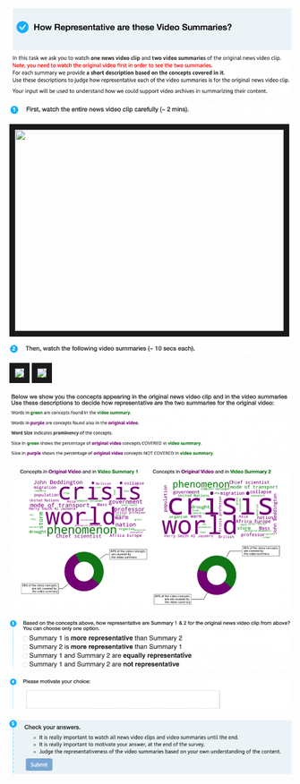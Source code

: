 [![alt text](https://github.com/oana-inel/FAIRView-VideoSummaryExplanations/raw/master/user_study2/img/screenshot1.png)](#)

[![alt text](https://github.com/oana-inel/FAIRView-VideoSummaryExplanations/raw/master/user_study2/img/screenshot2.png)](#)

<a href="http://www.youtube.com/watch?feature=player_embedded&v=5cUj7Ta_J_A" target="_blank">
  <img src="http://img.youtube.com/vi/5cUj7Ta_J_A/0.jpg" target="_blank" width="480" height="360" border="10" />
</a>


[![alt text](https://github.com/oana-inel/FAIRView-VideoSummaryExplanations/raw/master/user_study2/img/screenshot3.png)](#)


<a href="img/summary_5cUj7Ta_J_A___10___aq.mp4" target="_blank"><img src="http://img.youtube.com/vi/5cUj7Ta_J_A/0.jpg" target="_blank" width="400" border="10" /></a> <a href="img/summary_5cUj7Ta_J_A___10___nq.mp4" target="_blank"><img src="http://img.youtube.com/vi/5cUj7Ta_J_A/0.jpg" target="_blank" width="400" border="10" /></a>


[![alt text](https://github.com/oana-inel/FAIRView-VideoSummaryExplanations/raw/master/user_study2/img/screenshot4.png)](#)

[![alt text](https://github.com/oana-inel/FAIRView-VideoSummaryExplanations/raw/master/user_study2/img/screenshot10.png)](#)

[![alt text](https://github.com/oana-inel/FAIRView-VideoSummaryExplanations/raw/master/user_study2/img/screenshot6.png)](#)

[![alt text](https://github.com/oana-inel/FAIRView-VideoSummaryExplanations/raw/master/user_study2/img/screenshot7.png)](#)

[![alt text](https://github.com/oana-inel/FAIRView-VideoSummaryExplanations/raw/master/user_study2/img/screenshot8.png)](#)

